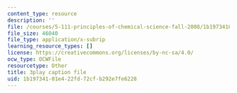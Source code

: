 ```yaml
---
content_type: resource
description: ''
file: /courses/5-111-principles-of-chemical-science-fall-2008/1b19734101e422fd72cfb292e7fe6228_-c-X8zk0ywo.srt
file_size: 46040
file_type: application/x-subrip
learning_resource_types: []
license: https://creativecommons.org/licenses/by-nc-sa/4.0/
ocw_type: OCWFile
resourcetype: Other
title: 3play caption file
uid: 1b197341-01e4-22fd-72cf-b292e7fe6228
---
```

